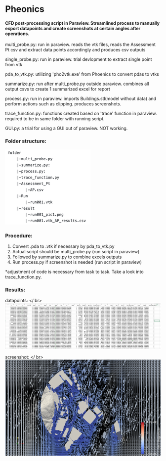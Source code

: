 # Pheonics

#### CFD post-processing script in Paraview. Streamlined process to manually export datapoints and create screenshots at certain angles after operations.


multi_probe.py: run in paraview. reads the vtk files, reads the Assessment Pt csv and extract data points accordingly and produces csv outputs

single_probe.py: run in paraview. trial devlopment to extract single point from vtk

pda_to_vtk.py: utilizing 'pho2vtk.exe' from Phoenics to convert pdas to vtks

summarize.py: run after multi_probe.py outside paraview. combines all output csvs to create 1 summarized excel for report

process.py: run in paraview. imports Buildings.stl(model without data) and perform actions such as clipping. produces screenshots.

trace_function.py: functions created based on 'trace' function in paraview. required to be in same folder with running script.

GUI.py: a trial for using a GUI out of paraview. NOT working.

### Folder structure:

![alt text](https://github.com/cwpau/Pheonics/blob/main/folder%20structure.png)


### Procedure:
1. Convert .pda to .vtk if necessary by pda_to_vtk.py
2. Actual script should be multi_probe.py (run script in paraview)
3. Followed by summarize.py to combine excels outputs
4. Run process.py if screenshot is needed (run script in paraview)

*adjustment of code is necessary from task to task. Take a look into trace_function.py.

### Results:
datapoints: </ br>
![datapoints](https://github.com/cwpau/Pheonics/blob/main/result/datapoints.png)

screenshot: </ br>
![pic](/result/run001_pic1.png)
